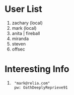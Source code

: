 # User List
1. zachary (local)
2. mark (local)
3. anita | fireball
4. miranda
5. steven
6. offsec

# Interesting Info
1. ```
    "mark@relia.com" 
    pw: OathDeeplyReprieve91
    ```